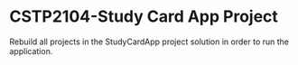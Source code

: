 # CSTP2104-Study Card App Project

Rebuild all projects in the StudyCardApp project solution in order to run the application.
